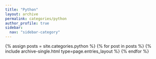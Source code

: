 ```yaml
---
title: "Python"
layout: archive
permalink: categories/python
author_profile: true
sidebar:
  nav: "sidebar-category"
---
```


{% assign posts = site.categories.python %}
{% for post in posts %} {% include archive-single.html type=page.entries_layout %} {% endfor %}